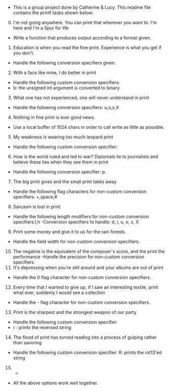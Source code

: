 - This is a group project done by Catherine & Lucy. This  readme file contains the printf tasks shown below:
0. I'm not going anywhere. You can print that wherever you want to. I'm here and I'm a Spur for life
- Write a function that produces output according to a format given.
1. Education is when you read the fine print. Experience is what you get if you don't.
- Handle the following conversion specifiers given.
2. With a face like mine, I do better in print
- Handle the following custom conversion specifiers:
- b: the unsigned int argument is converted to binary
3. What one has not experienced, one will never understand in print
- Handle the following conversion specifiers: u,o,x,X
4. Nothing in fine print is ever good news.
- Use a local buffer of 1024 chars in order to call write as little as possible.
5. My weakness is wearing too much leopard print
- Handle the following custom conversion specifier:
6. How is the world ruled and led to war? Diplomats lie to journalists and believe these lies when they see them in print
- Handle the following conversion specifier: p.
7. The big print gives and the small print takes away
- Handle the following flag characters for non-custom conversion specifiers: +,space,#
8. Sarcasm is lost in print
- Handle the following length modifiers for non-custom conversion specifiers:l,h
-Conversion specifiers to handle: d, i, u, o, x, X
9. Print some money and give it to us for the rain forests.
- Handle the field width for non-custom conversion specifiers.
10. The negative is the equivalent of the composer's score, and the print the performance
-Handle the precision for non-custom conversion specifiers.
11. It's depressing when you're still around and your albums are out of print
- Handle the 0 flag character for non-custom conversion specifiers.
12. Every time that I wanted to give up, if I saw an interesting textile, print what ever, suddenly I would see a collection
- Handle the - flag character for non-custom conversion specifiers.
13. Print is the sharpest and the strongest weapon of our party
- Handle the following custom conversion specifier:
- r : prints the reversed string
14. The flood of print has turned reading into a process of gulping rather than savoring
- Handle the following custom conversion specifier: R: prints the rot13'ed string
15. *
- All the above options work well together.
